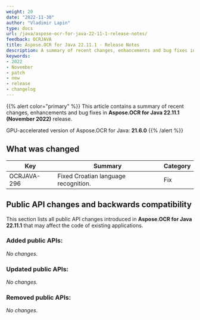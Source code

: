 ```yaml
---
weight: 20
date: "2022-11-30"
author: "Vladimir Lapin"
type: docs
url: /java/aspose-ocr-for-java-22-11-1-release-notes/
feedback: OCRJAVA
title: Aspose.OCR for Java 22.11.1 - Release Notes
description: A summary of recent changes, enhancements and bug fixes in Aspose.OCR for Java 22.11.1 (November 2022) release.
keywords:
- 2022
- November
- patch
- new
- release
- changelog
---
```


{{% alert color="primary" %}}
This article contains a summary of recent changes, enhancements and bug fixes in **Aspose.OCR for Java 22.11.1 (November 2022)** release.

GPU-accelerated version of Aspose.OCR for Java: **21.6.0**
{{% /alert %}}

## What was changed

Key | Summary | Category
--- | ------- | --------
OCRJAVA-296 | Fixed Croatian language recognition. | Fix

## Public API changes and backwards compatibility

This section lists all public API changes introduced in **Aspose.OCR for Java 22.11.1** that may affect the code of existing applications.

### Added public APIs:

_No changes._

### Updated public APIs:

_No changes._

### Removed public APIs:

_No changes._
